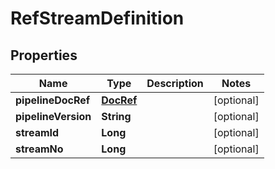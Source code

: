 # RefStreamDefinition

## Properties
Name | Type | Description | Notes
------------ | ------------- | ------------- | -------------
**pipelineDocRef** | [**DocRef**](DocRef.md) |  |  [optional]
**pipelineVersion** | **String** |  |  [optional]
**streamId** | **Long** |  |  [optional]
**streamNo** | **Long** |  |  [optional]
